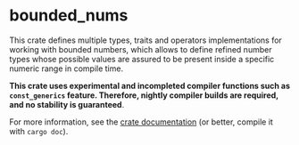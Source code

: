 # bounded_nums

This crate defines multiple types, traits and operators
implementations for working with bounded numbers, which allows to
define refined number types whose possible values are assured to be
present inside a specific numeric range in compile time. 

**This crate uses experimental and incompleted compiler functions such
as `const_generics` feature. Therefore, nightly compiler builds are
required, and no stability is guaranteed**.

For more information, see the [crate documentation](src/lib.rs) (or
better, compile it with `cargo doc`).
